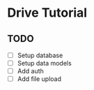 # Drive Tutorial

## TODO
- [ ] Setup database
- [ ] Setup data models
- [ ] Add auth
- [ ] Add file upload
